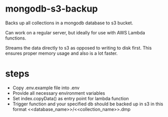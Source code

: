# mongodb-s3-backup

Backs up all collections in a mongodb database to s3 bucket.

Can work on a regular server, but ideally for use with AWS Lambda functions.

Streams the data directly to s3 as opposed to writing to disk first. This ensures proper memory usage and also is a lot faster.


# steps
  - Copy .env.example file into .env
  - Provide all necessary environment variables
  - Set index.copyData() as entry point for lambda function
  - Trigger function and your specified db should be backed up in s3 in this format <<database_name>>/<<collection_name>>.dmp
